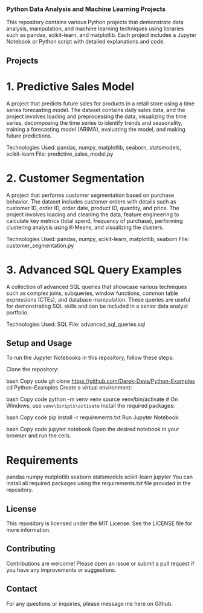 ### Python Data Analysis and Machine Learning Projects
This repository contains various Python projects that demonstrate data analysis, manipulation, and machine learning techniques using libraries such as pandas, scikit-learn, and matplotlib. Each project includes a Jupyter Notebook or Python script with detailed explanations and code.

## Projects
# 1. Predictive Sales Model
A project that predicts future sales for products in a retail store using a time series forecasting model. The dataset contains daily sales data, and the project involves loading and preprocessing the data, visualizing the time series, decomposing the time series to identify trends and seasonality, training a forecasting model (ARIMA), evaluating the model, and making future predictions.

Technologies Used: pandas, numpy, matplotlib, seaborn, statsmodels, scikit-learn
File: predictive_sales_model.py

# 2. Customer Segmentation
A project that performs customer segmentation based on purchase behavior. The dataset includes customer orders with details such as customer ID, order ID, order date, product ID, quantity, and price. The project involves loading and cleaning the data, feature engineering to calculate key metrics (total spend, frequency of purchase), performing clustering analysis using K-Means, and visualizing the clusters.

Technologies Used: pandas, numpy, scikit-learn, matplotlib, seaborn
File: customer_segmentation.py

# 3. Advanced SQL Query Examples
A collection of advanced SQL queries that showcase various techniques such as complex joins, subqueries, window functions, common table expressions (CTEs), and database manipulation. These queries are useful for demonstrating SQL skills and can be included in a senior data analyst portfolio.

Technologies Used: SQL
File: advanced_sql_queries.sql


## Setup and Usage
To run the Jupyter Notebooks in this repository, follow these steps:

Clone the repository:

bash
Copy code
git clone https://github.com/Derek-Devs/Python-Examples
cd Python-Examples
Create a virtual environment:

bash
Copy code
python -m venv venv
source venv/bin/activate   # On Windows, use `venv\Scripts\activate`
Install the required packages:

bash
Copy code
pip install -r requirements.txt
Run Jupyter Notebook:

bash
Copy code
jupyter notebook
Open the desired notebook in your browser and run the cells.

# Requirements
pandas
numpy
matplotlib
seaborn
statsmodels
scikit-learn
jupyter
You can install all required packages using the requirements.txt file provided in the repository.

## License
This repository is licensed under the MIT License. See the LICENSE file for more information.

## Contributing
Contributions are welcome! Please open an issue or submit a pull request if you have any improvements or suggestions.

## Contact
For any questions or inquiries, please message me here on Github.
